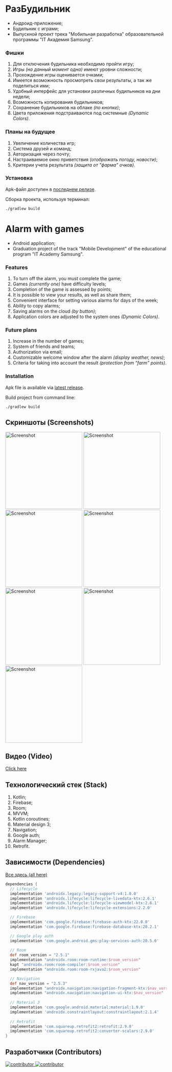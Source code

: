 # РазБудильник

- Андроид-приложение;
- Будильник с играми;
- Выпускной проект трека "Мобильная разработка" образовательной программы "IT Академия Samsung".

### Фишки

1. Для отключения будильника необходимо пройти игру;
2. Игры *(на данный момент одна)* имеют уровни сложности;
3. Прохождение игры оценивается очками;
4. Имеется возможность просмотреть свои результаты, а так же поделиться ими;
5. Удобный интерфейс для установки различных будильников на дни недели;
6. Возможность копирования будильников;
7. Сохранение будильников на облаке *(по кнопке)*;
8. Цвета приложения подстраиваются под системные *(Dynamic Colors)*.

### Планы на будущее

1. Увеличение количества игр;
2. Система друзей и команд;
3. Авторизация через почту;
4. Настраиваемое окно приветствия *(отображать погоду, новости)*;
5. Критерии учета результата *(защита от "фарма" очков)*.

### Установка

Apk-файл доступен в <a href="https://github.com/Gribbirg/games-alarm-app/releases">последнем
релизе</a>.

Сборка проекта, используя терминал:

```
./gradlew build
```

# Alarm with games

- Android application;
- Graduation project of the track "Mobile Development" of the educational program "IT Academy
  Samsung".

### Features

1. To turn off the alarm, you must complete the game;
2. Games *(currently one)* have difficulty levels;
3. Completion of the game is assessed by points;
4. It is possible to view your results, as well as share them;
5. Convenient interface for setting various alarms for days of the week;
6. Ability to copy alarms;
7. Saving alarms on the cloud *(by button)*;
8. Application colors are adjusted to the system ones *(Dynamic Colors)*.

### Future plans

1. Increase in the number of games;
2. System of friends and teams;
3. Authorization via email;
4. Customizable welcome window after the alarm *(display weather, news)*;
5. Criteria for taking into account the result *(protection from “farm” points)*.

### Installation

Apk file is available via <a href="https://github.com/Gribbirg/games-alarm-app/releases">latest
release</a>.

Build project from command line:

```
./gradlew build
```

## Скриншоты (Screenshots)

<img src="https://github.com/Gribbirg/games-alarm-app/assets/115590353/1a842c82-3be6-4812-a4ce-7ead381bdf88" width="240px" alt="Screenshot" />
<img src="https://github.com/Gribbirg/games-alarm-app/assets/115590353/cdb1ab37-a6c4-4e94-824b-ac1d5c1805c8" width="240px" alt="Screenshot" />
<img src="https://github.com/Gribbirg/games-alarm-app/assets/115590353/33ffa7e6-ae14-4d7f-b9be-020556cbab20" width="240px" alt="Screenshot" />
<img src="https://github.com/Gribbirg/games-alarm-app/assets/115590353/a295d149-216d-441f-8622-35f0281cf1d7" width="240px" alt="Screenshot" />
<img src="https://github.com/Gribbirg/games-alarm-app/assets/115590353/43097668-7527-4440-a98e-a8724dba6a45" width="240px" alt="Screenshot" />
<img src="https://github.com/Gribbirg/games-alarm-app/assets/115590353/6c58916c-bc64-4953-9741-a9c1e148e658" width="240px" alt="Screenshot" />
<img src="https://github.com/Gribbirg/games-alarm-app/assets/115590353/0255233c-5466-4746-bd79-5030e05a34d2" width="240px" alt="Screenshot" />

## Видео (Video)

[Click here](https://github.com/Gribbirg/games-alarm-app/assets/115590353/b7cd536a-2099-4cb9-a9fc-2116b01fdb30)

## Технологический стек (Stack)

1. Kotlin;
2. Firebase;
3. Room;
4. MVVM;
5. Kotlin coroutines;
6. Material design 3;
7. Navigation;
8. Google auth;
9. Alarm Manager;
10. Retrofit.

## Зависимости (Dependencies)

[Все здесь (all here)](./app/build.gradle)

```groovy
dependencies {
  // Lifecycle
  implementation 'androidx.legacy:legacy-support-v4:1.0.0'
  implementation 'androidx.lifecycle:lifecycle-livedata-ktx:2.6.1'
  implementation 'androidx.lifecycle:lifecycle-viewmodel-ktx:2.6.1'
  implementation 'androidx.lifecycle:lifecycle-extensions:2.2.0'

  // Firebase
  implementation 'com.google.firebase:firebase-auth-ktx:22.0.0'
  implementation 'com.google.firebase:firebase-database-ktx:20.2.1'

  // Google play auth
  implementation 'com.google.android.gms:play-services-auth:20.5.0'
  
  // Room
  def room_version = "2.5.1"
  implementation "androidx.room:room-runtime:$room_version"
  kapt "androidx.room:room-compiler:$room_version"
  implementation "androidx.room:room-rxjava2:$room_version"

  // Navigation
  def nav_version = "2.5.3"
  implementation "androidx.navigation:navigation-fragment-ktx:$nav_version"
  implementation "androidx.navigation:navigation-ui-ktx:$nav_version"
  
  // Material 3
  implementation 'com.google.android.material:material:1.9.0'
  implementation 'androidx.constraintlayout:constraintlayout:2.1.4'
  
  // Retrofit
  implementation 'com.squareup.retrofit2:retrofit:2.9.0'
  implementation 'com.squareup.retrofit2:converter-scalars:2.9.0'
}
```

## Разработчики (Сontributors)

<a href="https://github.com/Gribbirg/games-alarm-app/graphs/contributors">
  <img src="https://contrib.rocks/image?repo=Gribbirg/games-alarm-app" alt="contributor" />
</a>
<a href="https://github.com/IlyaPodkolzin">
  <img src="https://contrib.rocks/image?repo=IlyaPodkolzin/DevelopmentOfClientPartsOfInternetResourses" alt="contributor" />
</a>
